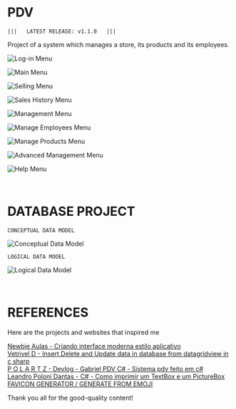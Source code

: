 # PDV

	|||   LATEST RELEASE: v1.1.0   |||

Project of a system which manages a store, its products and its employees.

![Log-in Menu](https://user-images.githubusercontent.com/93265472/184386328-7362c1bd-177b-4ec1-a2db-96ddc7fd6854.png)

![Main Menu](https://user-images.githubusercontent.com/93265472/184386478-cec0aa24-16b0-4e6a-a064-8297cdc42f97.png)

![Selling Menu](https://user-images.githubusercontent.com/93265472/184387511-0e1aee1c-d992-4f9a-835e-6007048999d9.png)

![Sales History Menu](https://user-images.githubusercontent.com/93265472/184387631-e356bdfb-7334-406c-a1f3-f6b0e3e1b765.png)

![Management Menu](https://user-images.githubusercontent.com/93265472/184387746-009e50d3-0bc1-41d8-b696-d17cdfacb02d.png)

![Manage Employees Menu](https://user-images.githubusercontent.com/93265472/184387889-d17fe82a-708b-4ea4-a7d1-433b9b6c91e7.png)

![Manage Products Menu](https://user-images.githubusercontent.com/93265472/184387994-54e7dc0b-fc23-4836-a648-a38898d0f5a0.png)

![Advanced Management Menu](https://user-images.githubusercontent.com/93265472/184388081-b04a9577-c667-4ad3-b4da-98ab40e607b4.png)

![Help Menu](https://user-images.githubusercontent.com/93265472/184388174-6b563008-56ae-476f-a642-ec4a321b9b99.png)

<br>

# DATABASE PROJECT

    CONCEPTUAL DATA MODEL    
![Conceptual Data Model](https://user-images.githubusercontent.com/93265472/184388602-e51871ca-b790-4cd4-b9be-993ea4dacbe7.jpg)

    LOGICAL DATA MODEL
![Logical Data Model](https://user-images.githubusercontent.com/93265472/184388655-34251cc7-11c4-4ac5-bd0f-afcf43f0b9fb.jpg)

<br>

# REFERENCES
Here are the projects and websites that inspired me

[Newbie Aulas - Criando interface moderna estilo aplicativo](https://youtu.be/b_d3J3o-Rk8)
<br>
[Vetrivel D - Insert,Delete and Update data in database from datagridview in c sharp](https://youtu.be/_sB0A6FIhUM)
<br>
[P O L A R T Z - Devlog - Gabriel PDV C# - Sistema pdv feito em c#](https://youtu.be/KmDALbS4mcw)
<br>
[Leandro Poloni Dantas - C# - Como imprimir um TextBox e um PictureBox](https://youtu.be/Dp1x8RDa4fQ)
<br>
[FAVICON GENERATOR / GENERATE FROM EMOJI](https://favicon.io/emoji-favicons/)

Thank you all for the good-quality content!
